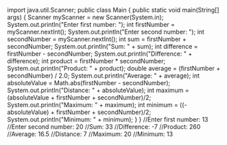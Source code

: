 import java.util.Scanner;
public class Main {
  public static void main(String[] args) {
    Scanner myScanner = new Scanner(System.in);
    System.out.println("Enter first number: ");
    int firstNumber = myScanner.nextInt();
    System.out.println("Enter second number: ");
    int secondNumber = myScanner.nextInt();
    int sum = firstNumber + secondNumber; 
    System.out.println("Sum: " + sum);
    int difference = firstNumber - secondNumber; 
    System.out.println("Difference: " + difference);
    int product = firstNumber * secondNumber; 
    System.out.println("Product: " + product);
    double average = (firstNumber + secondNumber) / 2.0; 
   System.out.println("Average: " + average);
     int absoluteValue = Math.abs(firstNumber - secondNumber);
   System.out.println("Distance: " + absoluteValue);
    int maximum = (absoluteValue + firstNumber + secondNumber)/2;
      System.out.println("Maximum: " + maximum);
    int minimum = ((-absoluteValue) + firstNumber + secondNumber)/2;
    System.out.println("Minimum: " + minimum); 
  }
}
//Enter first number: 13
//Enter second number: 20
//Sum: 33
//Difference: -7
//Product: 260
//Average: 16.5
//Distance: 7
//Maximum: 20
//Minimum: 13

